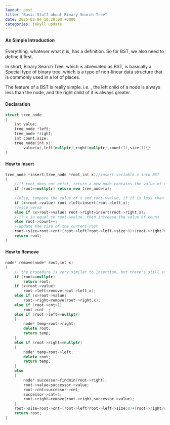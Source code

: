 ```yaml
---
layout: post
title: "Basic Stuff about Binary Search Tree"
date: 2025-02-04 10:20:00 +0000
categories: jekyll update
---
```


#### An Simple Introduction

Everything, whatever what it is, has a definition. So for BST, we also need to define it first.

In short, Binary Search Tree, which is abreviated as BST, is basically a Special type of binary tree, which is a type of non-linear data structure that is commonly used in a lot of places.

The feature of a BST is really simple. i.e. , the left child of a node is always less than the node, and the right child of it is always greater. 



#### Declaration

```c++
struct tree_node
{
    int value;
    tree_node *left;
    tree_node *right;
    int count,size;
    tree_node(int x):
    	value(x),left(nullptr),right(nullptr),count(1),size(1){}
}
```



#### How to Insert

```c++
tree_node *insert(tree_node *root,int x)//insert variable x into BST
{
    //if root does not exist, return a new node contains the value of x
    if (root==nullptr) return new tree_node(x);
    
    //else, compare the value of x and root->value, if it is less than value, insert it to the left child of the node
    if (x<root->value) root->left=insert(root->left,x);
    //vice versa
    else if (x>root->value) root->right=insert(root->right,x);
    //if x is equal to root->value, then increase the value of count
    else root->count++;
    //update the size of the current root
    root->size=root->cnt+(root->left?root->left->size:0)+(root->right?root->right->size:0);
    return root;
}
```

#### How to Remove

```c++
node* remove(node* root,int x)
{
    // the procedure is very similar to Insertion, but there's still something different
    if (root==nullptr)
        return root;
    if (x<root->value)
        root->left=remove(root->left,x);
    else if (x>root->value)
        root->right=remove(root->right,x);
    else if (root->cnt>1)
        root->cnt--;
    else if (root->left==nullptr)
    {
        node* temp=root->right;
        delete root;
        return temp;
    }
    else if (root->right==nullptr)
    {
        node* temp=root->left;
        delete root;
        return temp;
    }
    else
    {
        node* successor=findmin(root->right);
        root->value=successor->value;
        root->cnt=successor->cnt;
        successor->cnt=1;
        root->right=remove(root->right,successor->value);
    }
    root->size=root->cnt+(root->left?root->left->size:0)+(root->right?root->right->cnt:0);
    return root;
}
```